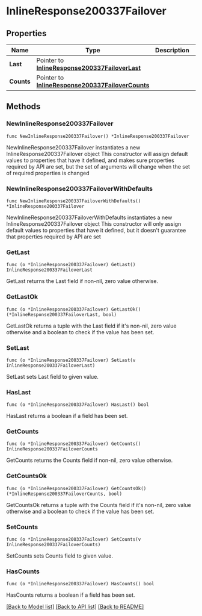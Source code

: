 # InlineResponse200337Failover

## Properties

Name | Type | Description | Notes
------------ | ------------- | ------------- | -------------
**Last** | Pointer to [**InlineResponse200337FailoverLast**](InlineResponse200337FailoverLast.md) |  | [optional] 
**Counts** | Pointer to [**InlineResponse200337FailoverCounts**](InlineResponse200337FailoverCounts.md) |  | [optional] 

## Methods

### NewInlineResponse200337Failover

`func NewInlineResponse200337Failover() *InlineResponse200337Failover`

NewInlineResponse200337Failover instantiates a new InlineResponse200337Failover object
This constructor will assign default values to properties that have it defined,
and makes sure properties required by API are set, but the set of arguments
will change when the set of required properties is changed

### NewInlineResponse200337FailoverWithDefaults

`func NewInlineResponse200337FailoverWithDefaults() *InlineResponse200337Failover`

NewInlineResponse200337FailoverWithDefaults instantiates a new InlineResponse200337Failover object
This constructor will only assign default values to properties that have it defined,
but it doesn't guarantee that properties required by API are set

### GetLast

`func (o *InlineResponse200337Failover) GetLast() InlineResponse200337FailoverLast`

GetLast returns the Last field if non-nil, zero value otherwise.

### GetLastOk

`func (o *InlineResponse200337Failover) GetLastOk() (*InlineResponse200337FailoverLast, bool)`

GetLastOk returns a tuple with the Last field if it's non-nil, zero value otherwise
and a boolean to check if the value has been set.

### SetLast

`func (o *InlineResponse200337Failover) SetLast(v InlineResponse200337FailoverLast)`

SetLast sets Last field to given value.

### HasLast

`func (o *InlineResponse200337Failover) HasLast() bool`

HasLast returns a boolean if a field has been set.

### GetCounts

`func (o *InlineResponse200337Failover) GetCounts() InlineResponse200337FailoverCounts`

GetCounts returns the Counts field if non-nil, zero value otherwise.

### GetCountsOk

`func (o *InlineResponse200337Failover) GetCountsOk() (*InlineResponse200337FailoverCounts, bool)`

GetCountsOk returns a tuple with the Counts field if it's non-nil, zero value otherwise
and a boolean to check if the value has been set.

### SetCounts

`func (o *InlineResponse200337Failover) SetCounts(v InlineResponse200337FailoverCounts)`

SetCounts sets Counts field to given value.

### HasCounts

`func (o *InlineResponse200337Failover) HasCounts() bool`

HasCounts returns a boolean if a field has been set.


[[Back to Model list]](../README.md#documentation-for-models) [[Back to API list]](../README.md#documentation-for-api-endpoints) [[Back to README]](../README.md)


